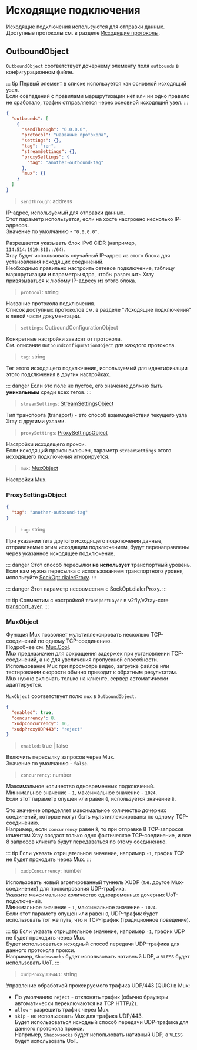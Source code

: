 # Исходящие подключения

Исходящие подключения используются для отправки данных.  Доступные протоколы см. в разделе [Исходящие протоколы](./outbounds/).

## OutboundObject

`OutboundObject` соответствует дочернему элементу поля `outbounds` в конфигурационном файле.

::: tip
Первый элемент в списке используется как основной исходящий узел.  
Если совпадений с правилами маршрутизации нет или ни одно правило не сработало, трафик отправляется через основной исходящий узел.
:::

```json
{
  "outbounds": [
    {
      "sendThrough": "0.0.0.0",
      "protocol": "название протокола",
      "settings": {},
      "tag": "тег",
      "streamSettings": {},
      "proxySettings": {
        "tag": "another-outbound-tag"
      },
      "mux": {}
    }
  ]
}
```

> `sendThrough`: address

IP-адрес, используемый для отправки данных.  
Этот параметр используется, если на хосте настроено несколько IP-адресов.  
Значение по умолчанию - `"0.0.0.0"`.

Разрешается указывать блок IPv6 CIDR (например, `114:514:1919:810::/64`).  
Xray будет использовать случайный IP-адрес из этого блока для установления исходящих соединений.  
Необходимо правильно настроить сетевое подключение, таблицу маршрутизации и параметры ядра, чтобы разрешить Xray привязываться к любому IP-адресу из этого блока.

> `protocol`: string

Название протокола подключения.  
Список доступных протоколов см. в разделе "Исходящие подключения" в левой части документации.

> `settings`: OutboundConfigurationObject

Конкретные настройки зависят от протокола.  
См. описание `OutboundConfigurationObject` для каждого протокола.

> `tag`: string

Тег этого исходящего подключения, используемый для идентификации этого подключения в других настройках.

::: danger
Если это поле не пустое, его значение должно быть **уникальным** среди всех тегов.
:::

> `streamSettings`: [StreamSettingsObject](./transport.md#streamsettingsobject)

Тип транспорта (transport) - это способ взаимодействия текущего узла Xray с другими узлами.

> `proxySettings`: [ProxySettingsObject](#proxysettingsobject)

Настройки исходящего прокси.  
Если исходящий прокси включен, параметр `streamSettings` этого исходящего подключения игнорируется.

> `mux`: [MuxObject](#muxobject)

Настройки Mux.

### ProxySettingsObject

```json
{
  "tag": "another-outbound-tag"
}
```

> `tag`: string

При указании тега другого исходящего подключения данные, отправляемые этим исходящим подключением, будут перенаправлены через указанное исходящее подключение.

::: danger
Этот способ пересылки **не использует** транспортный уровень.  
Если вам нужна пересылка с использованием транспортного уровня, используйте [SockOpt.dialerProxy](./transport.md#sockoptobject).
:::

::: danger
Этот параметр несовместим с SockOpt.dialerProxy.
:::

::: tip
Совместим с настройкой `transportLayer` в v2fly/v2ray-core [transportLayer](https://www.v2fly.org/config/outbounds.html#proxysettingsobject).
:::

### MuxObject

Функция Mux позволяет мультиплексировать несколько TCP-соединений по одному TCP-соединению.  
Подробнее см. [Mux.Cool](../../development/protocols/muxcool).  
Mux предназначен для сокращения задержек при установлении TCP-соединений, а не для увеличения пропускной способности.  
Использование Mux при просмотре видео, загрузке файлов или тестировании скорости обычно приводит к обратным результатам.  
Mux нужно включать только на клиенте, сервер автоматически адаптируется.

`MuxObject` соответствует полю `mux` в `OutboundObject`.

```json
{
  "enabled": true,
  "concurrency": 8,
  "xudpConcurrency": 16,
  "xudpProxyUDP443": "reject"
}
```

> `enabled`: true | false

Включить пересылку запросов через Mux.  
Значение по умолчанию - `false`.

> `concurrency`: number

Максимальное количество одновременных подключений.  
Минимальное значение - `1`, максимальное значение - `1024`.  
Если этот параметр опущен или равен `0`, используется значение `8`.

Это значение определяет максимальное количество дочерних соединений, которые могут быть мультиплексированы по одному TCP-соединению.  
Например, если `concurrency` равен `8`, то при отправке 8 TCP-запросов клиентом Xray создаст только одно фактическое TCP-соединение, и все 8 запросов клиента будут передаваться по этому соединению.

::: tip
Если указать отрицательное значение, например `-1`, трафик TCP не будет проходить через Mux.
:::

> `xudpConcurrency`: number

Использовать новый агрегированный туннель XUDP (т.е. другое Mux-соединение) для проксирования UDP-трафика.  
Укажите максимальное количество одновременных дочерних UoT-подключений.  
Минимальное значение - `1`, максимальное значение - `1024`.  
Если этот параметр опущен или равен `0`, UDP-трафик будет использовать тот же путь, что и TCP-трафик (традиционное поведение).

::: tip
Если указать отрицательное значение, например `-1`, трафик UDP не будет проходить через Mux.  
Будет использоваться исходный способ передачи UDP-трафика для данного протокола прокси.  
Например, `Shadowsocks` будет использовать нативный UDP, а `VLESS` будет использовать UoT.
:::

> `xudpProxyUDP443`: string

Управление обработкой проксируемого трафика UDP/443 (QUIC) в Mux:

- По умолчанию `reject` - отклонять трафик (обычно браузеры автоматически переключаются на TCP HTTP/2).
- `allow` - разрешить трафик через Mux.
- `skip` - не использовать Mux для трафика UDP/443.  
    Будет использоваться исходный способ передачи UDP-трафика для данного протокола прокси.  
    Например, `Shadowsocks` будет использовать нативный UDP, а `VLESS` будет использовать UoT.







